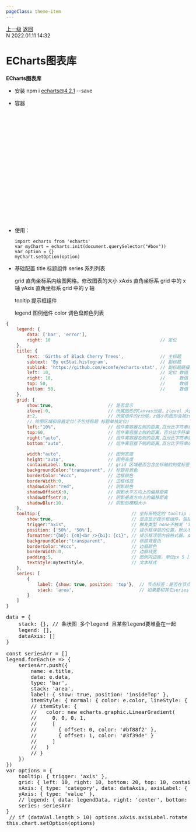 ```yaml
---
pageClass: theme-item
---
```

<div class="extend-header">
    <div class="info">
        <div class="record">
            <a class="back" href="./">上一级</a>
            <a class="back" href="./">返回</a>
        </div>        
        <div class="mini">
            <span>N 2022.01.11 14:32</span>
        </div>
    </div>
    <div class="content"></div>
</div>
<div class="content-header">
<h1>ECharts图表库</h1><strong>ECharts图表库</strong>
</div>
<div class="static-content">


- 安装 npm i echarts@4.2.1 --save
- 容器 <div id="box" style="width: 500px; height: 300px;"></div>
- 使用： 
    ```
    import echarts from 'echarts'
    var myChart = echarts.init(document.querySelector("#box"))
    var option = {}
    myChart.setOption(option)
    ```

- 基础配置
    title   标题组件
    series  系列列表
    
    grid    直角坐标系内绘图网格。修改图表的大小 
    xAxis   直角坐标系 grid 中的 x 轴
    yAxis   直角坐标系 grid 中的 y 轴

    tooltip 提示框组件
    
    legend  图例组件
    color   调色盘颜色列表
```js
{   
    legend: {
        data: ['bar', 'error'],
        right: 10                                          // 定位
    },
    title: {
        text: 'Girths of Black Cherry Trees',              // 主标题
        subtext: 'By ecStat.histogram',                    // 副标题
        sublink: 'https://github.com/ecomfe/echarts-stat', // 副标题链接
        left: 10,                                          // 定位 数值：距左侧距离 'center'：主副标题全部水平居中 'left'：距左侧0距离主副标题左对齐 'right'：距左侧0距离主副标题右对齐
        right: 10,                                         // 　　 数值：距右侧距离 'center'：主副标题全部水平居中 'left'：距右侧0距离主副标题左对齐 'right'：距右侧0距离主副标题右对齐  
        top: 50,                                           // 　　 数值：距顶部距离 'bottom'：停靠底部 'top'：停靠顶部 
        bottom: 50,                                        // 　　 数值：距底部距离 'bottom'：停靠底部 其它无法识别 
    },
    grid: {
        show:true,                     // 是否显示
        zlevel:0,                      // 所属图形的Canvas分层，zlevel 大的 Canvas 会放在 zlevel 小的 Canvas 的上面
        z:2,                           // 所属组件的z分层，z值小的图形会被z值大的图形覆盖
        // 绘图区域和容器定位(不包括标题 标题单独定位)
        left:"10%",                    // 组件离容器左侧的距离,百分比字符串或整型数字
        top:60,                        // 组件离容器上侧的距离，百分比字符串或整型数字
        right:"auto",                  // 组件离容器右侧的距离,百分比字符串或整型数字
        bottom:"auto",                 // 组件离容器下侧的距离,百分比字符串或整型数字

        width:"auto",                  // 图例宽度
        height:"auto",                 // 图例高度
        containLabel: true,            // grid 区域是否包含坐标轴的刻度标签，
        backgroundColor:"transparent", // 标题背景色
        borderColor:"#ccc",            // 边框颜色
        borderWidth:0,                 // 边框线宽
        shadowColor:"red",             // 阴影颜色
        shadowOffsetX:0,               // 阴影水平方向上的偏移距离
        shadowOffsetY:0,               // 阴影垂直方向上的偏移距离
        shadowBlur:10,                 // 阴影的模糊大小
    },
    tooltip:{                                   // 坐标系特定的 tooltip 设定
        show:true,                              // 是否显示提示框组件，包括提示框浮层和 axisPointer
        trigger:"axis",                         // 触发类型 none不触发 'item' 数据项图形触发，主要在散点图，饼图等无类目轴的图表中使用。 'axis' 坐标轴触发，主要在柱状图，折线图等会使用类目轴的图表中使用。
        position: ['50%', '50%'],               // 提示框浮层的位置，默认不设置时位置会跟随鼠标的位置,[10, 10],回掉函数，inside鼠标所在图形的内部中心位置，top、left、bottom、right鼠标所在图形上侧，左侧，下侧，右侧，
        formatter:"{b0}: {c0}<br />{b1}: {c1}", // 提示框浮层内容格式器，支持字符串模板和回调函数两种形式,模板变量有 {a}, {b}，{c}，{d}，{e}，分别表示系列名，数据名，数据值等
        backgroundColor:"transparent",          // 标题背景色
        borderColor:"#ccc",                     // 边框颜色
        borderWidth:0,                          // 边框线宽
        padding:5,                              // 图例内边距，单位px 5 [5, 10] [5,10,5,10]
        textStyle:mytextStyle,                  // 文本样式
    },
    series: [
        {
            label: {show: true, position: 'top'},  // 节点标签：是否在节点上标值、位置(top/bottom/left/right/inside/insideTop/...insideFill/insideStroke)
            stack: 'area',                         // 如果要和其它series item堆叠在一起 则使用相同的堆叠名
        }
    ]
}
```


<pre class="code-block">
data = {
    stack: {}, <span class="comment">// 条状图 多个legend 且某些legend要堆叠在一起</span>
    legend: [],
    dataAxis: []
}

const seriesArr = []
legend.forEach(e =&gt; {
    seriesArr.push({
        name: e.title,
        data: e.data,
        type: 'bar',
        stack: 'area',
        label: { show: true, position: 'insideTop' },
        itemStyle: { normal: { color: e.color, lineStyle: { color: e.color, width: 2 <img :src="$withBase('/images/db-brace-right.png')">}
        <span class="comment">// itemStyle: {</span>
        <span class="comment">//   color: new echarts.graphic.LinearGradient(</span>
        <span class="comment">//     0, 0, 0, 1,</span>
        <span class="comment">//     [</span>
        <span class="comment">//       { offset: 0, color: '#bf88f2' },</span>
        <span class="comment">//       { offset: 1, color: '#3f39de' }</span>
        <span class="comment">//     ]</span>
        <span class="comment">//   )</span>
        <span class="comment">// }</span>
    })
})
var options = {
    tooltip: { trigger: 'axis' },
    grid: { left: 10, right: 10, bottom: 20, top: 10, containLabel: true },
    xAxis: { type: 'category', data: dataAxis, axisLabel: { interval: 0 <img :src="$withBase('/images/db-brace-right.png')">,
    yAxis: { type: 'value' },
    <span class="comment">// legend: { data: legendData, right: 'center', bottom: 0 },</span>
    series: seriesArr
} <span class="comment">// if (dataVal.length &gt; 10) options.xAxis.axisLabel.rotate = -45</span>
this.chart.setOption(options)
</pre>

</div>